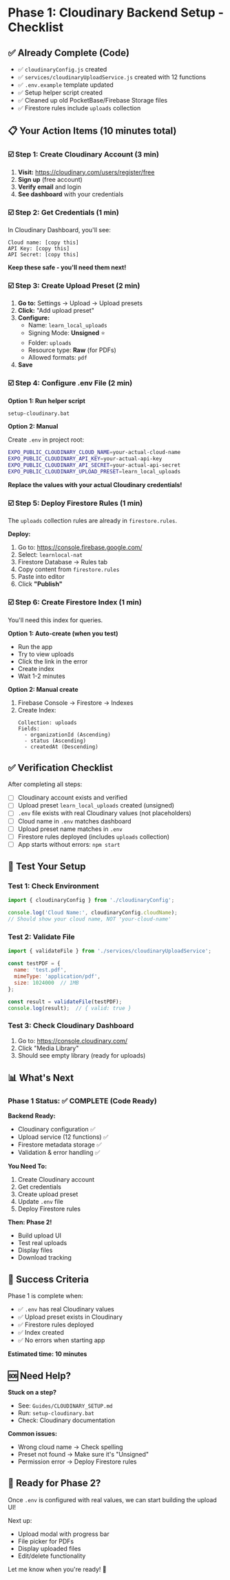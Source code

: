 # Phase 1: Cloudinary Backend Setup - Checklist

## ✅ Already Complete (Code)

- ✅ `cloudinaryConfig.js` created
- ✅ `services/cloudinaryUploadService.js` created with 12 functions
- ✅ `.env.example` template updated
- ✅ Setup helper script created
- ✅ Cleaned up old PocketBase/Firebase Storage files
- ✅ Firestore rules include `uploads` collection

## 📋 Your Action Items (10 minutes total)

### ☑️ Step 1: Create Cloudinary Account (3 min)

1. **Visit:** https://cloudinary.com/users/register/free
2. **Sign up** (free account)
3. **Verify email** and login
4. **See dashboard** with your credentials

### ☑️ Step 2: Get Credentials (1 min)

In Cloudinary Dashboard, you'll see:

```
Cloud name: [copy this]
API Key: [copy this]
API Secret: [copy this]
```

**Keep these safe - you'll need them next!**

### ☑️ Step 3: Create Upload Preset (2 min)

1. **Go to:** Settings → Upload → Upload presets
2. **Click:** "Add upload preset"
3. **Configure:**
   - Name: `learn_local_uploads`
   - Signing Mode: **Unsigned** ⭐
   - Folder: `uploads`
   - Resource type: **Raw** (for PDFs)
   - Allowed formats: `pdf`
4. **Save**

### ☑️ Step 4: Configure .env File (2 min)

**Option 1: Run helper script**
```bash
setup-cloudinary.bat
```

**Option 2: Manual**

Create `.env` in project root:
```bash
EXPO_PUBLIC_CLOUDINARY_CLOUD_NAME=your-actual-cloud-name
EXPO_PUBLIC_CLOUDINARY_API_KEY=your-actual-api-key
EXPO_PUBLIC_CLOUDINARY_API_SECRET=your-actual-api-secret
EXPO_PUBLIC_CLOUDINARY_UPLOAD_PRESET=learn_local_uploads
```

**Replace the values with your actual Cloudinary credentials!**

### ☑️ Step 5: Deploy Firestore Rules (1 min)

The `uploads` collection rules are already in `firestore.rules`.

**Deploy:**
1. Go to: https://console.firebase.google.com/
2. Select: `learnlocal-nat`
3. Firestore Database → Rules tab
4. Copy content from `firestore.rules`
5. Paste into editor
6. Click **"Publish"**

### ☑️ Step 6: Create Firestore Index (1 min)

You'll need this index for queries.

**Option 1: Auto-create (when you test)**
- Run the app
- Try to view uploads
- Click the link in the error
- Create index
- Wait 1-2 minutes

**Option 2: Manual create**
1. Firebase Console → Firestore → Indexes
2. Create Index:
   ```
   Collection: uploads
   Fields:
     - organizationId (Ascending)
     - status (Ascending)
     - createdAt (Descending)
   ```

## ✅ Verification Checklist

After completing all steps:

- [ ] Cloudinary account exists and verified
- [ ] Upload preset `learn_local_uploads` created (unsigned)
- [ ] `.env` file exists with real Cloudinary values (not placeholders)
- [ ] Cloud name in `.env` matches dashboard
- [ ] Upload preset name matches in `.env`
- [ ] Firestore rules deployed (includes `uploads` collection)
- [ ] App starts without errors: `npm start`

## 🧪 Test Your Setup

### Test 1: Check Environment
```javascript
import { cloudinaryConfig } from './cloudinaryConfig';

console.log('Cloud Name:', cloudinaryConfig.cloudName);
// Should show your cloud name, NOT 'your-cloud-name'
```

### Test 2: Validate File
```javascript
import { validateFile } from './services/cloudinaryUploadService';

const testPDF = {
  name: 'test.pdf',
  mimeType: 'application/pdf',
  size: 1024000  // 1MB
};

const result = validateFile(testPDF);
console.log(result);  // { valid: true }
```

### Test 3: Check Cloudinary Dashboard
1. Go to: https://console.cloudinary.com/
2. Click "Media Library"
3. Should see empty library (ready for uploads)

## 📊 What's Next

### Phase 1 Status: ✅ COMPLETE (Code Ready)

**Backend Ready:**
- Cloudinary configuration ✅
- Upload service (12 functions) ✅
- Firestore metadata storage ✅
- Validation & error handling ✅

**You Need To:**
1. Create Cloudinary account
2. Get credentials
3. Create upload preset
4. Update `.env` file
5. Deploy Firestore rules

**Then: Phase 2!**
- Build upload UI
- Test real uploads
- Display files
- Download tracking

## 🎯 Success Criteria

Phase 1 is complete when:
- ✅ `.env` has real Cloudinary values
- ✅ Upload preset exists in Cloudinary
- ✅ Firestore rules deployed
- ✅ Index created
- ✅ No errors when starting app

**Estimated time: 10 minutes**

## 🆘 Need Help?

**Stuck on a step?**
- See: `Guides/CLOUDINARY_SETUP.md`
- Run: `setup-cloudinary.bat`
- Check: Cloudinary documentation

**Common issues:**
- Wrong cloud name → Check spelling
- Preset not found → Make sure it's "Unsigned"
- Permission error → Deploy Firestore rules

## 🚀 Ready for Phase 2?

Once `.env` is configured with real values, we can start building the upload UI!

Next up:
- Upload modal with progress bar
- File picker for PDFs
- Display uploaded files
- Edit/delete functionality

Let me know when you're ready! 🎉



